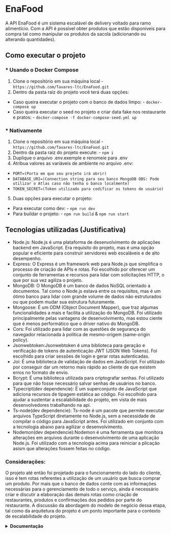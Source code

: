 # EnaFood

A API EnaFood é um sistema escalável de delivery voltado para ramo alimentício. Com a API é possível obter produtos que estão disponíveis para compra tal como manipular os produtos da sacola (adicionando ou alterando quantidades).

## Como executar o projeto

### * Usando o Docker Compose

1. Clone o repositório em sua máquina local  -  `https://github.com/Tavares-ltc/EnaFood.git`
2. Dentro da pasta raiz do projeto você terá duas opções:
  * Caso queira executar o projeto com o banco de dados limpo: -  `docker-compose up`
  * Caso queira executar o seed no projeto e criar data fake nos restaurante e pratos: - `docker-compose -f docker-compose-seed.yml up`

### * Nativamente

1. Clone o repositório em sua máquina local  -  `https://github.com/Tavares-ltc/EnaFood.git`
2. Dentro da pasta raiz do projeto execute: -  `npm i`
3. Duplique o arquivo .env.exemple e renomeie para .env
4. Atribua valores as variáveis de ambiente no arquivo .env:
  - `PORT=(Porta em que seu projeto irá abrir)`
  - `DATABASE_URI=(Connection string para seu banco MongoDB OBS: Pode utilizar o Atlas caso não tenha o banco localmente)`
  - `TOKEN_SECRET=(Token utilizado para codificar os tokens de usuário)`
5. Duas opções para executar o projeto:
* Para executar como dev: - `npm run dev`
* Para buildar o projeto: - `npm run build` & `npm run start`

## Tecnologias utilizadas (Justificativa)


- Node.js: Node.js é uma plataforma de desenvolvimento de aplicações backend em JavaScript. Era requisito do projeto, mas é uma opção popular e eficiente para construir servidores web escaláveis e de alto desempenho. 
- Express: O Express é um framework web para Node.js que simplifica o processo de criação de APIs e rotas. Foi escolhido por oferecer um conjunto de ferramentas e recursos para lidar com solicitações HTTP, o que por sua vez agiliza o projeto.
- MongoDB: O MongoDB é um banco de dados NoSQL orientado a documentos. Tal como o Node.js estava entre os requisitos, mas é um ótimo banco para lidar com grande volume de dados não estruturados ou que podem mudar sua estrutura futuramente. 
- Mongoose: É um ODM (Object Document Mapper), que traz algumas funcionalidades a mais e facilita a utilização do MongoDB. Foi utilizado principalmente pelas vantagens de desenvolvimento, mas estou ciente que é menos performático que o driver nativo do MongoDB.
- Cors: Foi utilizado para lidar com as questões de segurança do navegador relacionada à política de mesmo-origem (same-origin policy).
- Jsonwebtoken:Jsonwebtoken é uma biblioteca para geração e verificação de tokens de autenticação JWT (JSON Web Tokens). Foi escolhido para criar sessões de login e gerar rotas autenticadas.
- Joi: É uma biblioteca de validação de dados em JavaScript. Foi utilizado por conseguir dar um retorno mais rápido ao cliente de que existem erros no formato de envio.
- Bcrypt: É uma biblioteca utilizada para criptografar senhas. Foi utilizado para que não fosse necessário salvar senhas de usuários no banco.
- Typecript(dev dependencie): Ë um superconjunto de JavaScript que adiciona recursos de tipagem estática ao código. Foi escolhido para ajudar a sustentar a escalabilidade do projeto, em vista de mais desenvolvedores trabalhando na api.
- Ts-node(dev dependencie): Ts-node é um pacote que permite executar arquivos TypeScript diretamente no Node.js, sem a necessidade de compilar o código para JavaScript antes. Foi utilizado em conjunto com a tecnologia abaixo para agilizar o desenvolvimento.
- Nodemon(dev dependencie):Nodemon é uma ferramenta que monitora alterações em arquivos durante o desenvolvimento de uma aplicação Node.js. Foi utilizado com a tecnologia acima para reiniciar a plicação asism que alterações fossem feitas no código.

### Considerações: 

O projeto até então foi projetado para o funcionamento do lado do cliente, isso é tem rotas referentes a utilização de um usuário que busca comprar um produto. Por mais que o banco de dados conte com as informações necessárias para o gerenciamento de todo o serviço, ainda é necessário criar e discutir a elaboração das demais rotas como criação de restaurantes, produtos e confirmações dos pedidos por parte do restaurante. A discussão da abordagem do modelo de negócio dessa etapa, tal como da arquitetura do projeto é um ponto importante para o contexto de escalabilidade do projeto.
</br>

<details>

<summary><strong>Documentação</strong></summary>

## Usuários

### Cria um usuário


```http
  POST /signup
```

- Request Body

```
{
  "name": "username"
  "email": "user@email.com",
  "password": "12345678",
  "phone"?: "5500123456789", 
  "address":[{
  state: "State",
  city: "City",
  street: "Street, number"
  zip: "zip code"
  complement?: "complement if necessary"
  }]
}
```
  OBS: A chave "address" representa um conjunto de endereços preferidos do usuário, a ideia é que ao final de um pedido, escolha um dos endereços aqui adicionados.

- Response

```
Created
```

### Faz o login

```http
  POST /signin
```

- Request Body

```
{
  "email": "user@email.com",
  "password": "12345678"
}
```

- Response

```
{
  "token": "JWT token"
}
```
  
 OBS: Esse token, deverá ser enviado nas rotas autenticadas por meio de headers no formato: "authorization": "Bearer {token}"

### Retorna 50 produtos de uma página

```http
  GET /products?page=1
```

- Response

```
[
  {
    "_id": "codigo id do produto",
		"name": "nome do produto",
		"description": "descrição do produto",
		"category": "categoria",
		"image": "endereço de imagem",
		"price": 7028,
		"restaurant_id": "codigo id do restaurante",
		"__v": 0
  }
]
```
  OBS: O preço é armazenado *100 para evitar o uso de decimais.
  
  
  ### Retorna 50 produtos de uma página filtrando por uma categoria

```http
  GET /products/:category?page=1
``` 

- Response

```
[
  {
    "_id": "codigo id do produto",
		"name": "nome do produto",
		"description": "descrição do produto",
		"category": "categoria",
		"image": "endereço de imagem",
		"price": 7028,
		"restaurant_id": "codigo id do restaurante",
		"__v": 0
  }
]
```
  OBS: O preço é armazenado *100 para evitar o uso de decimais.


### Cria um pedido - (rota autenticada)

```http
  POST /order
```

- Request Body

```
{
	"products": [
		{
			"product_id": "codigo id do produto",
			"amount": 4
		},
{
			"product_id": "codigo id do produto",
			"amount": 2
		}
	],
"payment_method": "forma de pagamento",
"delivery_address": {
	"state": "Estado",
  "city": "Cidade",
	"street": "Rua, numero",
  "zip": "cep"
}
}
```

- Response

```
{
	"user_id": "codigo id do usuario",
	"products": [
		{
			"product_id": "codigo id do produto",
			"amount": 4
		},
		{
			"product_id": "codigo id do produto",
			"amount": 2
		}
	],
	"payment_method": "debit",
	"status": "creating",
	"delivery_address": {
	"state": "Estado",
  "city": "Cidade",
	"street": "Rua, numero",
  "zip": "cep"
},
	"total_price": 198000,
	"_id": "codigo id do pedido",
	"date": "timestamp do pedido",
	"__v": 0
}
```

### Retorna os pedidos de um usuário, 50 por pagina, filtrando por pelo tipo de status (rota autenticada)

```http
  GET /order?page=1&status=creating
```
- Response

```
[
  {
	"user_id": "codigo id do usuario",
	"products": [
		{
			"product_id": "codigo id do produto",
			"amount": 4
		},
		{
			"product_id": "codigo id do produto",
			"amount": 2
		}
	],
	"payment_method": "debit",
	"status": "creating",
	"delivery_address": {
	"state": "Estado",
  "city": "Cidade",
	"street": "Rua, numero",
  "zip": "cep"
},
	"total_price": 198000,
	"_id": "codigo id do pedido",
	"date": "timestamp do pedido",
	"__v": 0
}
]
```

### Modifica um pedido - (rota autenticada)

```http
  PUT /order/:orderId
```

- Request Body

```
{
	"products": [
		{
			"product_id": "codigo id do produto",
			"amount": 4
		},
{
			"product_id": "codigo id do produto",
			"amount": 2
		}
	],
"payment_method": "forma de pagamento",
"delivery_address": {
	"state": "Estado",
  "city": "Cidade",
	"street": "Rua, numero",
  "zip": "cep"
}
}
```

- Response

```
{
	"user_id": "codigo id do usuario",
	"products": [
		{
			"product_id": "codigo id do produto",
			"amount": 4
		},
		{
			"product_id": "codigo id do produto",
			"amount": 2
		}
	],
	"payment_method": "debit",
	"status": "creating",
	"delivery_address": {
	"state": "Estado",
  "city": "Cidade",
	"street": "Rua, numero",
  "zip": "cep"
},
	"total_price": 198000,
	"_id": "codigo id do pedido",
	"date": "timestamp do pedido",
	"__v": 0
}
```

### Muda o status do pedido para "waiting_for_approval", deixando a cargo do restaurante aprovar ou não.

```http
  PATCH /order/:orderId/created
```

- Response

```
{
	"user_id": "codigo id do usuario",
	"products": [
		{
			"product_id": "codigo id do produto",
			"amount": 4
		},
		{
			"product_id": "codigo id do produto",
			"amount": 2
		}
	],
	"payment_method": "debit",
	"status": "waiting_for_approval",
	"delivery_address": {
	"state": "Estado",
  "city": "Cidade",
	"street": "Rua, numero",
  "zip": "cep"
},
	"total_price": 198000,
	"_id": "codigo id do pedido",
	"date": "timestamp do pedido",
	"__v": 0
}
```
</details>
